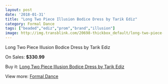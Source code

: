 ```yaml
---
layout: post
date: '2018-01-31'
title: "Long Two Piece Illusion Bodice Dress by Tarik Ediz"
category: Formal Dance
tags: ["beaded","ediz","prom","brand","illusion"]
image: http://img.transblink.com/20698-thickbox_default/long-two-piece-illusion-bodice-dress-by-tarik-ediz.jpg
---
```

Long Two Piece Illusion Bodice Dress by Tarik Ediz

On Sales: **$330.99**
<a href="https://www.transblink.com/en/formal-dance/6549-long-two-piece-illusion-bodice-dress-by-tarik-ediz.html"><amp-img layout="responsive" width="600" height="600" src="//img.transblink.com/20698-thickbox_default/long-two-piece-illusion-bodice-dress-by-tarik-ediz.jpg" alt="Long Two Piece Illusion Bodice Dress by Tarik Ediz 0" /></a>
<a href="https://www.transblink.com/en/formal-dance/6549-long-two-piece-illusion-bodice-dress-by-tarik-ediz.html"><amp-img layout="responsive" width="600" height="600" src="//img.transblink.com/20699-thickbox_default/long-two-piece-illusion-bodice-dress-by-tarik-ediz.jpg" alt="Long Two Piece Illusion Bodice Dress by Tarik Ediz 1" /></a>

Buy it: [Long Two Piece Illusion Bodice Dress by Tarik Ediz](https://www.transblink.com/en/formal-dance/6549-long-two-piece-illusion-bodice-dress-by-tarik-ediz.html "Long Two Piece Illusion Bodice Dress by Tarik Ediz")

View more: [Formal Dance](https://www.transblink.com/en/6-formal-dance "Formal Dance")